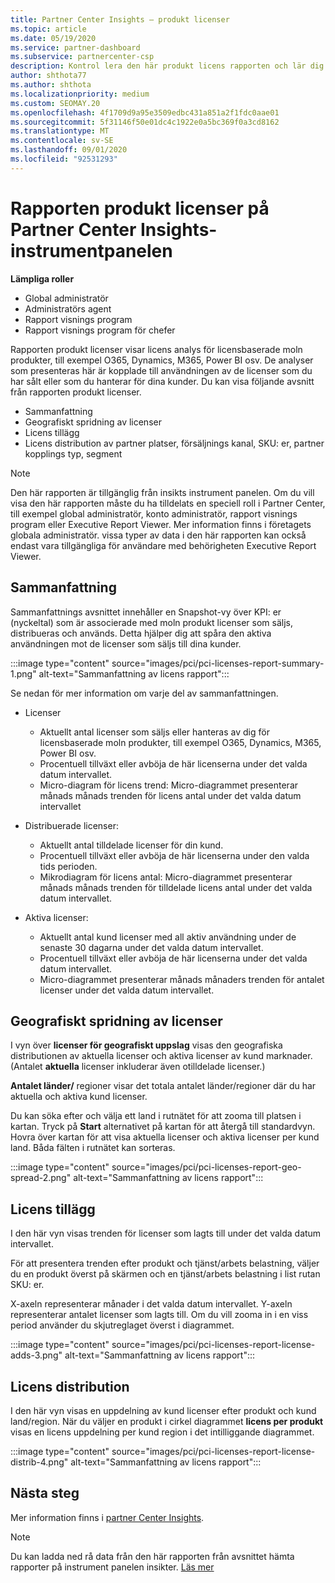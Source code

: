 ```yaml
---
title: Partner Center Insights – produkt licenser
ms.topic: article
ms.date: 05/19/2020
ms.service: partner-dashboard
ms.subservice: partnercenter-csp
description: Kontrol lera den här produkt licens rapporten och lär dig hur du kan förbättra med licensierade moln produkter som du säljer eller hanterar för dina kunder.
author: shthota77
ms.author: shthota
ms.localizationpriority: medium
ms.custom: SEOMAY.20
ms.openlocfilehash: 4f1709d9a95e3509edbc431a851a2f1fdc0aae01
ms.sourcegitcommit: 5f31146f50e01dc4c1922e0a5bc369f0a3cd8162
ms.translationtype: MT
ms.contentlocale: sv-SE
ms.lasthandoff: 09/01/2020
ms.locfileid: "92531293"
---
```

# <a name="product-licenses-report-in-the-partner-center-insights-dashboard"></a>Rapporten produkt licenser på Partner Center Insights-instrumentpanelen

**Lämpliga roller**
- Global administratör
- Administratörs agent
- Rapport visnings program
- Rapport visnings program för chefer

Rapporten produkt licenser visar licens analys för licensbaserade moln produkter, till exempel O365, Dynamics, M365, Power BI osv. De analyser som presenteras här är kopplade till användningen av de licenser som du har sålt eller som du hanterar för dina kunder. Du kan visa följande avsnitt från rapporten produkt licenser.

- Sammanfattning
- Geografiskt spridning av licenser
- Licens tillägg
- Licens distribution av partner platser, försäljnings kanal, SKU: er, partner kopplings typ, segment

 > [!NOTE]
 > Den här rapporten är tillgänglig från insikts instrument panelen. Om du vill visa den här rapporten måste du ha tilldelats en speciell roll i Partner Center, till exempel global administratör, konto administratör, rapport visnings program eller Executive Report Viewer. Mer information finns i företagets globala administratör. vissa typer av data i den här rapporten kan också endast vara tillgängliga för användare med behörigheten Executive Report Viewer.

## <a name="summary"></a>Sammanfattning

Sammanfattnings avsnittet innehåller en Snapshot-vy över KPI: er (nyckeltal) som är associerade med moln produkt licenser som säljs, distribueras och används. Detta hjälper dig att spåra den aktiva användningen mot de licenser som säljs till dina kunder.

:::image type="content" source="images/pci/pci-licenses-report-summary-1.png" alt-text="Sammanfattning av licens rapport":::

Se nedan för mer information om varje del av sammanfattningen.

- Licenser 
  - Aktuellt antal licenser som säljs eller hanteras av dig för licensbaserade moln produkter, till exempel O365, Dynamics, M365, Power BI osv.
  - Procentuell tillväxt eller avböja de här licenserna under det valda datum intervallet.
  - Micro-diagram för licens trend: Micro-diagrammet presenterar månads månads trenden för licens antal under det valda datum intervallet

- Distribuerade licenser:
  - Aktuellt antal tilldelade licenser för din kund.
  - Procentuell tillväxt eller avböja de här licenserna under den valda tids perioden.
  - Mikrodiagram för licens antal: Micro-diagrammet presenterar månads månads trenden för tilldelade licens antal under det valda datum intervallet.

- Aktiva licenser: 
  - Aktuellt antal kund licenser med all aktiv användning under de senaste 30 dagarna under det valda datum intervallet.
  - Procentuell tillväxt eller avböja de här licenserna under det valda datum intervallet.
  - Micro-diagrammet presenterar månads månaders trenden för antalet licenser under det valda datum intervallet.

## <a name="geographical-spread-of-licenses"></a>Geografiskt spridning av licenser

I vyn över **licenser för geografiskt uppslag** visas den geografiska distributionen av aktuella licenser och aktiva licenser av kund marknader. (Antalet **aktuella** licenser inkluderar även otilldelade licenser.)

**Antalet länder/** regioner visar det totala antalet länder/regioner där du har aktuella och aktiva kund licenser.

Du kan söka efter och välja ett land i rutnätet för att zooma till platsen i kartan. Tryck på **Start** alternativet på kartan för att återgå till standardvyn. Hovra över kartan för att visa aktuella licenser och aktiva licenser per kund land. Båda fälten i rutnätet kan sorteras.

:::image type="content" source="images/pci/pci-licenses-report-geo-spread-2.png" alt-text="Sammanfattning av licens rapport":::

## <a name="license-adds"></a>Licens tillägg

I den här vyn visas trenden för licenser som lagts till under det valda datum intervallet. 

För att presentera trenden efter produkt och tjänst/arbets belastning, väljer du en produkt överst på skärmen och en tjänst/arbets belastning i list rutan SKU: er.

X-axeln representerar månader i det valda datum intervallet. Y-axeln representerar antalet licenser som lagts till. Om du vill zooma in i en viss period använder du skjutreglaget överst i diagrammet.

:::image type="content" source="images/pci/pci-licenses-report-license-adds-3.png" alt-text="Sammanfattning av licens rapport":::

## <a name="license-distribution"></a>Licens distribution

I den här vyn visas en uppdelning av kund licenser efter produkt och kund land/region. När du väljer en produkt i cirkel diagrammet **licens per produkt** visas en licens uppdelning per kund region i det intilliggande diagrammet.

:::image type="content" source="images/pci/pci-licenses-report-license-distrib-4.png" alt-text="Sammanfattning av licens rapport":::

## <a name="next-steps"></a>Nästa steg

Mer information finns i [partner Center Insights](partner-center-insights.md).

>[!NOTE] 
> Du kan ladda ned rå data från den här rapporten från avsnittet hämta rapporter på instrument panelen insikter. [Läs mer](pci-download-reports.md)
